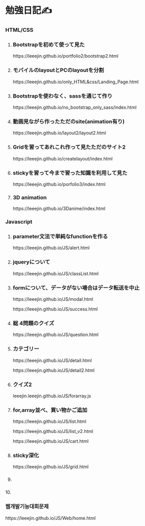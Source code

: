 # 勉強日記✍

### HTML/CSS
1. <h3>Bootstrapを初めて使って見た</h3>
   <p>https://leeejin.github.io/portfolio2/bootstrap2.html</p>
2. <h3>モバイルのlayoutとPCのlayoutを分割</h3>
   <p>https://leeejin.github.io/only_HTML&css/Landing_Page.html</p>
3. <h3>Bootstrapを使わなく、sassを通じて作り</h3>
   <p>https://leeejin.github.io/no_bootstrap_only_sass/index.html</p>
4. <h3>動画見ながら作ったただのsite(animation有り)</h3>
   <p>https://leeejin.github.io/layout2/layout2.html</p>
5. <h3>Gridを習ってあれこれ作って見たただのサイト2</h3>
   <p>https://leeejin.github.io/createlayout/index.html</p>
6. <h3>stickyを習って今まで習った知識を利用して見た</h3>
   <p>https://leeejin.github.io/porfolio3/index.html</p>
7. <h3>3D animation</h3>
   <p>https://leeejin.github.io/3Danime/index.html</p>

### Javascript
1. <h3>parameter文法で単純なfunctionを作る</h3>
   <p>https://leeejin.github.io/JS/alert.html</p>
2. <h3>jqueryについて</h3>
   <p>https://leeejin.github.io/JS/classList.html</p>
3. <h3>formについて、データがない場合はデータ転送を中止</h3>
   <p>https://leeejin.github.io/JS/modal.html</p>
   <p>https://leeejin.github.io/JS/success.html</p>
4. <h3>総 4問題のクイズ</h3>
   <p>https://leeejin.github.io/JS/question.html</p>
5. <h3>カテゴリー</h3>
   <p>https://leeejin.github.io/JS/detail.html</p>
   <p>https://leeejin.github.io/JS/detail2.html</p>
6. <h3>クイズ2</h3>
   <p>leeejin.leeejin.github.io/JS/forarray.js </p>
7. <h3>for,array並べ、買い物かご追加</h3>
   <p>https://leeejin.github.io/JS/list.html</p>
   <p>https://leeejin.github.io/JS/list_v2.html</p>
   <p>https://leeejin.github.io/JS/cart.html</p>
8. <h3>sticky深化</h3>
   <p>https://leeejin.github.io/JS/grid.html</p>
9. <h3>
   <p>
10.<h3>웹개발기능대회문제</h3>
   <p>https://leeejin.github.io/JS/Web/home.html</p>
